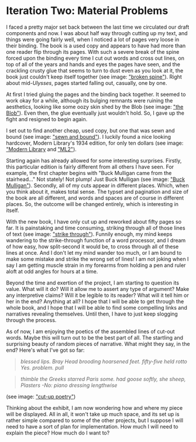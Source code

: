 # Iteration Two: Material Problems

I faced a pretty major set back between the last time we circulated our draft components and now. I was about half way through cutting up my text, and things were going fairly well, when I noticed a lot of pages very loose in their binding. The book is a used copy and appears to have had more than one reader flip through its pages. With such a severe break of the spine forced upon the binding every time I cut out words and cross out lines, on top of all of the years and hands and eyes the pages have seen, and the crackling crusty glue that seems to turn to dust even as you look at it, the book just couldn't keep itself together (see image: ["broken spine"](http://imageshack.us/photo/my-images/18/brokenspine.jpg/)). Right about mid-*Ulysses*, pages started falling out, casually, one by one.

At first I tried gluing the pages and the binding back together. It seemed to work okay for a while, although its bulging remnants were ruining the aesthetics, looking like some oozy skin shed by the Blob (see image: ["the Blob"](http://imageshack.us/photo/my-images/201/theblob.jpg/)). Even then, the glue eventually just wouldn't hold. So, I gave up the fight and resigned to begin again.

I set out to find another cheap, used copy, but one that was sewn and bound (see image: ["sewn and bound"](http://imageshack.us/photo/my-images/14/sewnandbound.jpg/)). I luckily found a nice looking hardcover, Modern Library's 1934 edition, for only ten dollars (see image: ["Modern Library](http://imageshack.us/photo/my-images/853/modernlibrary.jpg/) and ["ML2"](http://imageshack.us/photo/my-images/820/ml2ih.jpg/)). 

Starting again has already allowed for some interesting surprises. Firstly, this particular edition is fairly different from all others I have seen. For example, the first chapter begins with "Buck Mulligan came from the stairhead..." Not stately! Not plump! Just Buck Mulligan (see image: ["Buck Mulligan"](http://imageshack.us/photo/my-images/259/buckmulligan.jpg/)). Secondly, all of my cuts appear in different places. Which, when you think about it, makes total sense. The typset and pagination and size of the book are all different, and words and spaces are of course in different places. So, the outcome will be changed entirely, which is interesting in itself.

With the new book, I have only cut up and reworked about fifty pages so far. It is painstaking and time consuming, striking through all of those lines of text (see image: ["strike through"](http://imageshack.us/photo/my-images/69/strikethrough.jpg/)). Funnily enough, my mind keeps wandering to the strike-through function of a word processor, and I  dream of how easy, how split-second it would be, to cross through all of these lines at once. And I don't let my mind wander too much, or I am bound to make some mistake and strike the wrong set of lines! I am not joking when I say I am getting muscle strain in my forearms from holding a pen and ruler aloft at odd angles for hours at a time.

Beyond the time and exertion of the project, I am starting to question its value. What will it do? Will it allow me to assert any type of argument? Make any interpretive claims? Will it be legible to its reader? What will it tell him or her in the end? Anything at all? I hope that I will be able to get through the whole book, and I hope that I will be able to find some compelling links and narratives revealing themselves. Until then, I have to just keep slogging through the process.

As of now, I am enjoying the poetics of the assembled lines of cut-out words. Maybe this will turn out to be the best part of all. The startling and surprising beauty of random pieces of narrative. What might they say, in the end? Here's what I've got so far:

>*blessed lips.*
>*Bray Head brooding hoarsened feet.*
>*fifty-five held rotto*
>*Yes. problem. pull*

>*thimble the Greeks
>starred Paris some.
>had goose softly,
>she sheep, Plasters
>-No: piano dressing lengthwise*

(see image: ["cut-up poetry"](http://imageshack.us/photo/my-images/829/cutuppoetry.jpg/))

Thinking about the exhibit, I am now wondering how and where my piece will be displayed. All in all, it won't take up much space, and its set up is rather simple compared to some of the other projects, but I suppose I will need to have a sort of plan for implementation. How much I will need to explain the piece? How much do I want to? 
